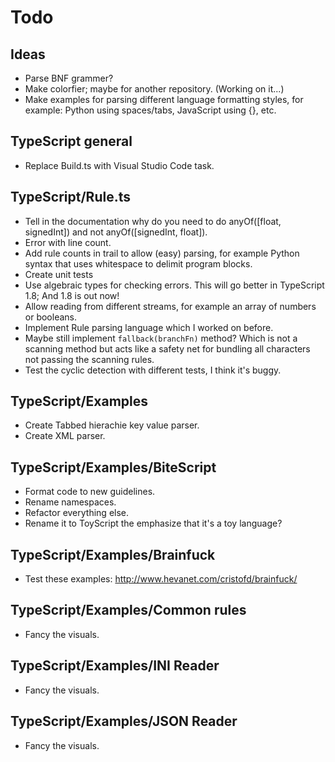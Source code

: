 Todo
====

Ideas
-----
* Parse BNF grammer?
* Make colorfier; maybe for another repository. (Working on it...)
* Make examples for parsing different language formatting styles, for example: Python using spaces/tabs, JavaScript using {}, etc. 

TypeScript general
------------------
* Replace Build.ts with Visual Studio Code task. 

TypeScript/Rule.ts
------------------
* Tell in the documentation why do you need to do anyOf([float, signedInt]) and not anyOf([signedInt, float]).
* Error with line count. 
* Add rule counts in trail to allow (easy) parsing, for example Python syntax that uses whitespace to delimit program blocks.
* Create unit tests
* Use algebraic types for checking errors. This will go better in TypeScript 1.8; And 1.8 is out now!
* Allow reading from different streams, for example an array of numbers or booleans.
* Implement Rule parsing language which I worked on before.
* Maybe still implement `fallback(branchFn)` method? Which is not a scanning method but acts like a safety net for bundling all characters not passing the scanning rules. 
* Test the cyclic detection with different tests, I think it's buggy.

TypeScript/Examples
-------------------
* Create Tabbed hierachie key value parser.
* Create XML parser.

TypeScript/Examples/BiteScript
------------------------------
* Format code to new guidelines.
* Rename namespaces.
* Refactor everything else.
* Rename it to ToyScript the emphasize that it's a toy language?

TypeScript/Examples/Brainfuck
-----------------------------
* Test these examples: http://www.hevanet.com/cristofd/brainfuck/

TypeScript/Examples/Common rules
--------------------------------
* Fancy the visuals.

TypeScript/Examples/INI Reader
--------------------------------
* Fancy the visuals.

TypeScript/Examples/JSON Reader
--------------------------------
* Fancy the visuals.